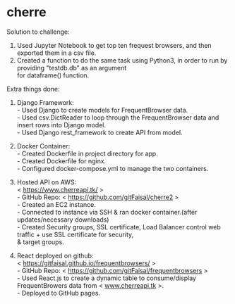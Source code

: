 # cherre

Solution to challenge: 
1) Used Jupyter Notebook to get top ten frequest browsers, and then exported them in a csv file.<br>
2) Created a function to do the same task using Python3, in order to run by providing "testdb.db" as an argument<br>
                          for dataframe() function.<br> 
                       
                       
Extra things done:

1) Django Framework:<br> 
                    - Used Django to create models for FrequentBrowser data.<br>
                     - Used csv.DictReader to loop through the FrequentBrowser data and insert rows into Django model.<br>
                     - Used Django rest_framework to create API from model. <br>
                 
2) Docker Container:<br> - Created Dockerfile in project directory for app.<br>
                     - Created Dockerfile for nginx.<br>
                     - Configured docker-compose.yml to manage the two containers. <br>
                     
3) Hosted API on AWS:<br>< https://www.cherreapi.tk/ > <br>
                      - GitHub Repo: < https://github.com/gitFaisal/cherre2 ><br>
                      - Created an EC2 instance.<br>
                      - Connected to instance via SSH & ran docker container.(after updates/necessary downloads) <br>
                      - Created Security groups, SSL certificate, Load Balancer control web traffic + use SSL certificate for security,<br>
                        & target groups.<br> 

4) React deployed on github:<br> < https://gitfaisal.github.io/frequentbrowsers/ ><br>
                      - GitHub Repo: < https://github.com/gitFaisal/frequentbrowsers ><br>
                      - Used React.js to create a dynamic table to consume/display FrequentBrowers data from < www.cherreapi.tk >.<br>
                      - Deployed to GitHub pages.<br>
